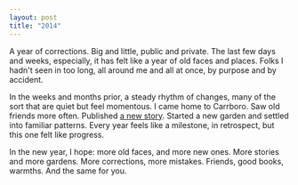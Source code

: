 ```yaml
---
layout: post
title: "2014"
---
```

A year of corrections. Big and little, public and private. The last few days and weeks, especially, it has felt like a year of old faces and places. Folks I hadn't seen in too long, all around me and all at once, by purpose and by accident.  
  
In the weeks and months prior, a steady rhythm of changes, many of the sort that are quiet but feel momentous. I came home to Carrboro. Saw old friends more often. Published [a new story](http://betwixtmagazine.com/a-spotters-guide-by-eric-gregory/). Started a new garden and settled into familiar patterns. Every year feels like a milestone, in retrospect, but this one felt like progress.  
  
In the new year, I hope: more old faces, and more new ones. More stories and more gardens. More corrections, more mistakes. Friends, good books, warmths. And the same for you.